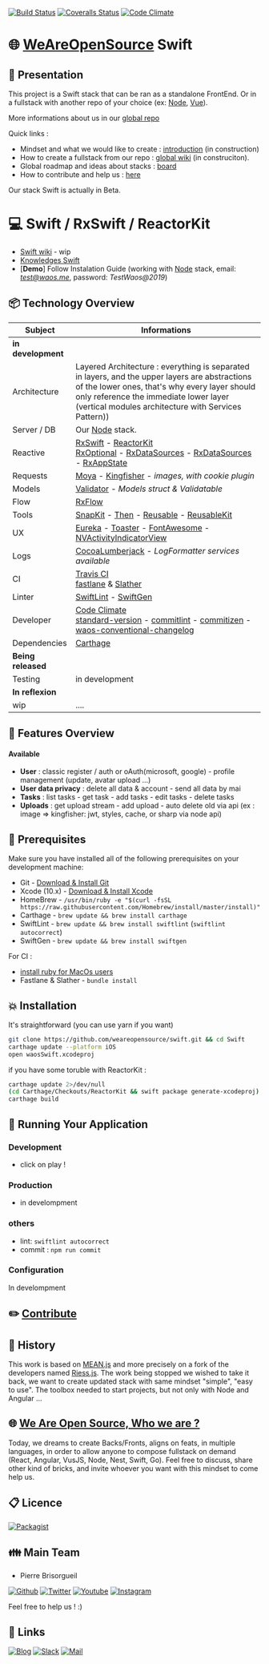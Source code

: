 [![Build Status](https://badges.weareopensource.me/travis/weareopensource/Swift.svg?style=flat-square)](https://travis-ci.org/weareopensource/Swift) [![Coveralls Status](https://badges.weareopensource.me/coveralls/github/weareopensource/Swift.svg?style=flat-square)](https://coveralls.io/github/weareopensource/Swift) [![Code Climate](https://badges.weareopensource.me/codeclimate/maintainability-percentage/weareopensource/Swift.svg?style=flat-square)](https://codeclimate.com/github/weareopensource/Swift/maintainability)

# :globe_with_meridians: [WeAreOpenSource](https://weareopensource.me) Swift

## :book: Presentation

This project is a Swift stack that can be ran as a standalone FrontEnd. Or in a fullstack with another repo of your choice (ex: [Node](https://github.com/weareopensource/Node), [Vue](https://github.com/weareopensource/Vue)).

More informations about us in our [global repo](https://github.com/weareopensource/weareopensource.github.io)

Quick links :

* Mindset and what we would like to create : [introduction](https://weareopensource.me/introduction/) (in construction)
* How to create a fullstack from our repo : [global wiki](https://github.com/weareopensource/weareopensource.github.io/wiki) (in construciton).
* Global roadmap and  ideas about stacks : [board](https://github.com/weareopensource/weareopensource.github.io/projects/1)
* How to contribute and help us : [here](https://github.com/weareopensource/weareopensource.github.io/blob/master/CONTRIBUTE.md)

Our stack Swift is actually in Beta.

# :computer: Swift / RxSwift / ReactorKit

* [Swift wiki](https://github.com/weareopensource/Swift/blob/master/WIKI.md) - wip
* [Knowledges Swift](https://github.com/weareopensource/weareopensource.github.io/wiki/Knowledges-Swift)
* [**Demo**] Follow Instalation Guide (working with [Node](https://github.com/weareopensource/Node) stack, email: *test@waos.me*, password: *TestWaos@2019*)

## :package: Technology Overview

| Subject | Informations
| ------- | --------
| **in development** |
| Architecture | Layered Architecture : everything is separated in layers, and the upper layers are abstractions of the lower ones, that's why every layer should only reference the immediate lower layer (vertical modules architecture with Services Pattern))
| Server / DB | Our [Node](https://github.com/weareopensource/Node) stack.
| Reactive | [RxSwift](https://github.com/ReactiveX/RxSwift) - [ReactorKit](https://github.com/ReactorKit/ReactorKit) <br /> [RxOptional](https://github.com/RxSwiftCommunity/RxOptional) - [RxDataSources](https://github.com/RxSwiftCommunity/RxDataSources) - [RxDataSources](https://github.com/RxSwiftCommunity/RxDataSources) - [RxAppState](https://github.com/pixeldock/RxAppState)
| Requests | [Moya](https://github.com/Moya/Moya) - [Kingfisher](https://github.com/onevcat/Kingfisher) - *images, with cookie plugin*
| Models | [Validator](https://github.com/adamwaite/Validator) - *Models struct & Validatable*
| Flow | [RxFlow](https://github.com/RxSwiftCommunity/RxFlow)
| Tools | [SnapKit](https://github.com/SnapKit/SnapKit) - [Then](https://github.com/devxoul/Then) - [Reusable](https://github.com/AliSoftware/Reusable) - [ReusableKit](https://github.com/devxoul/ReusableKit)
| UX | [Eureka](https://github.com/xmartlabs/Eureka) - [Toaster](https://github.com/devxoul/Toaster) - [FontAwesome](https://github.com/thii/FontAwesome.swift) - [NVActivityIndicatorView](https://github.com/ninjaprox/NVActivityIndicatorView)
| Logs | [CocoaLumberjack](https://github.com/CocoaLumberjack/CocoaLumberjack) - *LogFormatter services available*
| CI  | [Travis CI](https://travis-ci.org/weareopensource/Node) <br> [fastlane](https://github.com/fastlane/fastlane) & [Slather](https://github.com/SlatherOrg/slather)
| Linter  | [SwiftLint](https://github.com/realm/SwiftLint) - [SwiftGen](https://github.com/SwiftGen/SwiftGen)
| Developer  | [Code Climate](https://codeclimate.com/github/weareopensource/Swift) <br> [standard-version](https://github.com/conventional-changelog/standard-version) - [commitlint](https://github.com/conventional-changelog/commitlint) - [commitizen](https://github.com/commitizen/cz-cli) - [waos-conventional-changelog](https://github.com/WeAreOpenSourceProjects/)
| Dependencies | [Carthage](https://github.com/Carthage/Carthage)
| **Being released** |
| Testing |  in development
| **In reflexion** |
| wip  | ....

## :tada: Features Overview

#### Available

* **User** : classic register / auth or oAuth(microsoft, google) - profile management (update, avatar upload ...)
* **User data privacy** : delete all data & account - send all data by mai
* **Tasks** : list tasks - get task - add tasks - edit tasks - delete tasks
* **Uploads** : get upload stream - add upload - auto delete old via api (ex : image => kingfisher: jwt, styles, cache,  or sharp via node api)

## :pushpin: Prerequisites

Make sure you have installed all of the following prerequisites on your development machine:

* Git - [Download & Install Git](https://git-scm.com/downloads)
* Xcode (10.x) - [Download & Install Xcode](https://itunes.apple.com/us/app/xcode/id497799835?mt=12)
* HomeBrew - `/usr/bin/ruby -e "$(curl -fsSL https://raw.githubusercontent.com/Homebrew/install/master/install)"`
* Carthage - `brew update && brew install carthage`
* SwiftLint - `brew update && brew install swiftlint` (`swiftlint autocorrect`)
* SwiftGen - `brew update && brew install swiftgen`

For CI :

* [install ruby for MacOs users](https://usabilityetc.com/articles/ruby-on-mac-os-x-with-rvm/)
* Fastlane & Slather - `bundle install`

## :boom: Installation

It's straightforward (you can use yarn if you want)

```bash
git clone https://github.com/weareopensource/swift.git && cd Swift
carthage update --platform iOS
open waosSwift.xcodeproj
```

if you have some toruble with ReactorKit :

```bash
carthage update 2>/dev/null
(cd Carthage/Checkouts/ReactorKit && swift package generate-xcodeproj)
carthage build
```

## :runner: Running Your Application

### Development

* click on play !

### Production

* in develompment

### others

* lint:  `swiftlint autocorrect`
* commit : `npm run commit`

### Configuration

In develompment

## :pencil2: [Contribute](https://github.com/weareopensource/weareopensource.github.io/blob/master/CONTRIBUTE.md)

## :scroll: History

This work is based on [MEAN.js](http://meanjs.org) and more precisely on a fork of the developers named [Riess.js](https://github.com/lirantal/Riess.js). The work being stopped we wished to take it back, we want to create updated stack with same mindset "simple", "easy to use". The toolbox needed to start projects, but not only with Node and Angular ...

## :globe_with_meridians: [We Are Open Source, Who we are ?](https://weareopensource.me)

Today, we dreams to create Backs/Fronts, aligns on feats, in multiple languages, in order to allow anyone to compose fullstack on demand (React, Angular, VusJS, Node, Nest, Swift, Go).
Feel free to discuss, share other kind of bricks, and invite whoever you want with this mindset to come help us.

## :clipboard: Licence

[![Packagist](https://badges.weareopensource.me/packagist/l/doctrine/orm.svg?style=flat-square)](/LICENSE.md)

## :family: Main Team

* Pierre Brisorgueil

[![Github](https://badges.weareopensource.me/badge/Follow-me%20on%20Github-282828.svg?style=flat-square)](https://github.com/PierreBrisorgueil) [![Twitter](https://badges.weareopensource.me/badge/Follow-me%20on%20Twitter-3498db.svg?style=flat-square)](https://twitter.com/pbrisorgueil?lang=fr) [![Youtube](https://badges.weareopensource.me/badge/Watch-me%20on%20Youtube-e74c3c.svg?style=flat-square)](https://www.youtube.com/channel/UCIIjHtrZL5-rFFupn7c3OtA) [![Instagram](https://badges.weareopensource.me/badge/Follow-me%20on%20Instagram-f27231.svg?style=flat-square)](https://www.instagram.com/pierre_brsrgl/)

Feel free to help us ! :)

## :link: Links

[![Blog](https://badges.weareopensource.me/badge/Read-WAOS%20Blog-1abc9c.svg?style=flat-square)](https://weareopensource.me) [![Slack](https://badges.weareopensource.me/badge/Chat-WAOS%20Slack-d0355b.svg?style=flat-square)](mailto:weareopensource.me@gmail.com?subject=Join%20Slack&body=Hi,%20I%20found%20your%20community%20We%20Are%20Open%20Source.%20I%20would%20be%20interested%20to%20join%20the%20Slack%20to%20share%20and%20discuss,%20Thanks) [![Mail](https://badges.weareopensource.me/badge/Contact-WAOS%20by%20mail-00a8ff.svg?style=flat-square)](mailto:weareopensource.me@gmail.com?subject=Contact)
